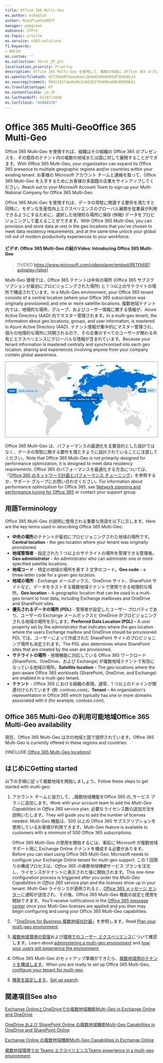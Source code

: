 ```yaml
---
title: Office 365 Multi-Geo
ms.author: mikeplum
author: MikePlumleyMSFT
manager: pamgreen
audience: ITPro
ms.topic: article
ms.service: o365-solutions
f1.keywords:
- NOCSH
ms.custom: ''
ms.collection: Strat_SP_gtc
localization_priority: Priority
description: Office 365 Multi-Geo を使用して、複数の地域に Office 365 のプレゼンスを展開します。
ms.openlocfilehash: d2729eb0f3aea0adc2b9d45d660805df3bdd0c14
ms.sourcegitcommit: 99411927abdb40c2e82d2279489ba60545989bb1
ms.translationtype: HT
ms.contentlocale: ja-JP
ms.lasthandoff: 02/07/2020
ms.locfileid: "41844378"
---
```

# <a name="office-365-multi-geo"></a><span data-ttu-id="5dbb0-103">Office 365 Multi-Geo</span><span class="sxs-lookup"><span data-stu-id="5dbb0-103">Office 365 Multi-Geo</span></span>

<span data-ttu-id="5dbb0-104">Office 365 Multi-Geo を使用すれば、組織はその組織の Office 365 のプレゼンスを、その既存のテナント内の複数の地域または国に対して展開することができます。</span><span class="sxs-lookup"><span data-stu-id="5dbb0-104">With Office 365 Multi-Geo, your organization can expand its Office 365 presence to multiple geographic regions and/or countries within your existing tenant.</span></span> <span data-ttu-id="5dbb0-105">お客様の Microsoft アカウント チームと連絡を取って、Office 365 Multi-Geo を入手するためにお客様の多国籍の企業をサインアップしてください。</span><span class="sxs-lookup"><span data-stu-id="5dbb0-105">Reach out to your Microsoft Account Team to sign up your Multi-National Company for Office 365 Multi-Geo.</span></span>
  
<span data-ttu-id="5dbb0-106">Office 365 Multi-Geo を使用すれば、データの常駐に関連する要件を満たすと同時に、モダンな生産性向上エクスペリエンスのグローバル展開を従業員が利用できるようにするために、選択した地理的な場所に保存 (休眠) データをプロビジョニングして蓄えることができます。</span><span class="sxs-lookup"><span data-stu-id="5dbb0-106">With Office 365 Multi-Geo, you can provision and store data at rest in the geo locations that you've chosen to meet data residency requirements, and at the same time unlock your global roll out of modern productivity experiences to your workforce.</span></span>

#### <a name="video-introducing-office-365-multi-geo"></a><span data-ttu-id="5dbb0-107">ビデオ: Office 365 Multi-Geo の紹介</span><span class="sxs-lookup"><span data-stu-id="5dbb0-107">Video: Introducing Office 365 Multi-Geo</span></span>

> [!VIDEO https://www.microsoft.com/videoplayer/embed/RE1Yk6B?autoplay=false]

<span data-ttu-id="5dbb0-108">Multi-Geo 環境では、Office 365 テナントは中央の場所 (Office 365 サブスクリプションが最初にプロビジョニングされた場所) と 1 つ以上のサテライトの場所で構成されています。</span><span class="sxs-lookup"><span data-stu-id="5dbb0-108">In a Multi-Geo environment, your Office 365 tenant consists of a central location (where your Office 365 subscription was originally provisioned) and one or more satellite locations.</span></span> <span data-ttu-id="5dbb0-109">複数地域テナント内では、地理的な場所、グループ、およびユーザー情報に関する情報が、Azure Active Directory (AAD) 内でマスター管理されます。</span><span class="sxs-lookup"><span data-stu-id="5dbb0-109">In a multi-geo tenant, the information about geo locations, groups, and user information, is mastered in Azure Active Directory (AAD).</span></span> <span data-ttu-id="5dbb0-110">テナント情報が集中的にマスター管理され、個々の地理的な場所に同期されるので、その企業のすべてのユーザーが関わる共有とエクスペリエンスにグローバルな情報が含まれています。</span><span class="sxs-lookup"><span data-stu-id="5dbb0-110">Because your tenant information is mastered centrally and synchronized into each geo location, sharing and experiences involving anyone from your company contain global awareness.</span></span>

![SharePoint 管理センター メニューの複数地域マップのスクリーンショット](media/multi-geo-world-map.png)

<span data-ttu-id="5dbb0-112">Office 365 Multi-Geo は、パフォーマンスの最適化を主要目的とした設計ではなく、データの常駐に関する要件を満たすように設計されていることに注意してください。</span><span class="sxs-lookup"><span data-stu-id="5dbb0-112">Note that Office 365 Multi-Geo is not primarily designed for performance optimization, it is designed to meet data residency requirements.</span></span> <span data-ttu-id="5dbb0-113">Office 365 のパフォーマンスを最適化する方法については、「[Office 365 のネットワーク計画とパフォーマンス チューニング](https://support.office.com/article/e5f1228c-da3c-4654-bf16-d163daee8848)」を参照するか、サポート グループにお問い合わせください。</span><span class="sxs-lookup"><span data-stu-id="5dbb0-113">For information about performance optimization for Office 365, see [Network planning and performance tuning for Office 365](https://support.office.com/article/e5f1228c-da3c-4654-bf16-d163daee8848) or contact your support group.</span></span>

## <a name="terminology"></a><span data-ttu-id="5dbb0-114">用語</span><span class="sxs-lookup"><span data-stu-id="5dbb0-114">Terminology</span></span>

<span data-ttu-id="5dbb0-115">Office 365 Multi-Geo の説明に使用される重要な用語を以下に示します。</span><span class="sxs-lookup"><span data-stu-id="5dbb0-115">Here are the key terms used in describing Office 365 Multi-Geo:</span></span>

- <span data-ttu-id="5dbb0-116">**中央の場所**のテナントが最初にプロビジョニングされた地域の場所です。</span><span class="sxs-lookup"><span data-stu-id="5dbb0-116">**Central location** - the geo location where your tenant was originally provisioned.</span></span>
- <span data-ttu-id="5dbb0-117">**地域管理者** - 指定された 1 つ以上のサテライトの場所を管理できる管理者。</span><span class="sxs-lookup"><span data-stu-id="5dbb0-117">**Geo administrator** - An administrator who can administer one or more specified satellite locations.</span></span>
- <span data-ttu-id="5dbb0-118">**地域コード** - 特定の地域の場所を表す 3 文字のコード。</span><span class="sxs-lookup"><span data-stu-id="5dbb0-118">**Geo code** - a three-letter code for a given geo location.</span></span>
- <span data-ttu-id="5dbb0-119">**地域の場所** - Exchange メールボックス、OneDrive サイト、SharePoint サイトなど、データをホストする複数地域テナントで使用できる地理的な場所。</span><span class="sxs-lookup"><span data-stu-id="5dbb0-119">**Geo location** – A geographic location that can be used in a multi-geo tenant to host data, including Exchange mailboxes and OneDrive and SharePoint sites.</span></span>
- <span data-ttu-id="5dbb0-120">**優先されるデータの場所 (PDL)** - 管理者が設定したユーザー プロパティであり、ユーザーの Exchange メールボックスと OneDrive がプロビジョニングされる地域の場所を示します。</span><span class="sxs-lookup"><span data-stu-id="5dbb0-120">**Preferred Data Location (PDL)** – A user property set by the administrator that indicates where the geo location where the users Exchange mailbox and OneDrive should be provisioned.</span></span> <span data-ttu-id="5dbb0-121">PDL では、ユーザーによって作成された SharePoint サイトのプロビジョニング場所も決定されます。</span><span class="sxs-lookup"><span data-stu-id="5dbb0-121">The PDL also determines where SharePoint sites that are created by the user are provisioned.</span></span>
- <span data-ttu-id="5dbb0-122">**サテライトの場所** - 地理機能に対応している Office 365 ワークロード (SharePoint、OneDrive、および Exchange) が複数地域テナントで有効になっている地域の場所。</span><span class="sxs-lookup"><span data-stu-id="5dbb0-122">**Satellite location** – The geo locations where the geo-aware Office 365 workloads (SharePoint, OneDrive, and Exchange) are enabled in a multi-geo tenant.</span></span>
- <span data-ttu-id="5dbb0-123">**テナント** - Office 365 における組織の表現。通常、1 つ以上のドメインが関連付けられています (例: contoso.com)。</span><span class="sxs-lookup"><span data-stu-id="5dbb0-123">**Tenant** – An organization's representation in Office 365 which typically has one or more domains associated with it (for example, contoso.com).</span></span>

## <a name="office-365-multi-geo-availability"></a><span data-ttu-id="5dbb0-124">Office 365 Multi-Geo の利用可能地域</span><span class="sxs-lookup"><span data-stu-id="5dbb0-124">Office 365 Multi-Geo availability</span></span>

<span data-ttu-id="5dbb0-125">現在、Office 365 Multi-Geo は次の地域と国で提供されています。</span><span class="sxs-lookup"><span data-stu-id="5dbb0-125">Office 365 Multi-Geo is currently offered in these regions and countries:</span></span>

[!INCLUDE [Office 365 Multi-Geo locations](includes/office-365-multi-geo-locations.md)]

## <a name="getting-started"></a><span data-ttu-id="5dbb0-126">はじめに</span><span class="sxs-lookup"><span data-stu-id="5dbb0-126">Getting started</span></span>

<span data-ttu-id="5dbb0-127">以下の手順に従って複数地域を開始しましょう。</span><span class="sxs-lookup"><span data-stu-id="5dbb0-127">Follow these steps to get started with multi-geo:</span></span>

1. <span data-ttu-id="5dbb0-128">アカウント チームと協力して、_複数地域機能をOffice 365 の_サービス プランに追加します。</span><span class="sxs-lookup"><span data-stu-id="5dbb0-128">Work with your account team to add the _Multi-Geo Capabilities in Office 365_ service plan.</span></span> <span data-ttu-id="5dbb0-129">必要なライセンス数の追加方法を説明いたします。</span><span class="sxs-lookup"><span data-stu-id="5dbb0-129">They will guide you to add the number of licenses needed.</span></span> <span data-ttu-id="5dbb0-130">Multi-Geo 機能は、500 以上の Office 365 サブスクリプションを使用しているお客様が利用できます。</span><span class="sxs-lookup"><span data-stu-id="5dbb0-130">Multi-Geo feature is available to customers with a minimum of 500 Office 365 subscriptions.</span></span>

   <span data-ttu-id="5dbb0-131">Office 365 Multi-Geo の使用を開始するには、事前に Microsoft が複数地域サポート用に Exchange Online テナントを構成する必要があります。</span><span class="sxs-lookup"><span data-stu-id="5dbb0-131">Before you can start using Office 365 Multi-Geo, Microsoft needs to configure your Exchange Online tenant for multi-geo support.</span></span> <span data-ttu-id="5dbb0-132">この 1 回限りの構成プロセスは、*Office 365 の複数地域機能*サービス プランを注文し、ライセンスがテナントに表示された後に開始されます。</span><span class="sxs-lookup"><span data-stu-id="5dbb0-132">This one-time configuration process is triggered after you order the *Multi-Geo Capabilities in Office 365* service plan and the licenses show up in your tenant.</span></span> <span data-ttu-id="5dbb0-133">Multi-Geo ライセンスが適用されると、[Office 365 メッセージ センター](https://support.office.com/article/38FB3333-BFCC-4340-A37B-DEDA509C2093)に通知が送信され、その後、Office 365 Multi-Geo 機能の設定と使用を開始できます。</span><span class="sxs-lookup"><span data-stu-id="5dbb0-133">You'll receive notifications in the [Office 365 message center](https://support.office.com/article/38FB3333-BFCC-4340-A37B-DEDA509C2093) once your Multi-Geo licenses are applied and you then may begin configuring and using your Office 365 Multi-Geo capabilities.</span></span>

2. <span data-ttu-id="5dbb0-134">「[OneDrive for Business 複数地域の計画](plan-for-multi-geo.md)」を参照します。</span><span class="sxs-lookup"><span data-stu-id="5dbb0-134">Read [Plan your multi-geo environment](plan-for-multi-geo.md).</span></span>

3. <span data-ttu-id="5dbb0-135">[複数地域環境の管理](administering-a-multi-geo-environment.md)および[環境でのユーザー エクスペリエンス](multi-geo-user-experience.md)について確認します。</span><span class="sxs-lookup"><span data-stu-id="5dbb0-135">Learn about [administering a multi-geo environment](administering-a-multi-geo-environment.md) and [how your users will experience the environment](multi-geo-user-experience.md).</span></span>

4. <span data-ttu-id="5dbb0-136">Office 365 Multi-Geo のセットアップ準備ができたら、[複数地域用のテナントを構成します](multi-geo-tenant-configuration.md)。</span><span class="sxs-lookup"><span data-stu-id="5dbb0-136">When you are ready to set up Office 365 Multi-Geo, [configure your tenant for multi-geo](multi-geo-tenant-configuration.md).</span></span>

5. <span data-ttu-id="5dbb0-137">[検索を設定します](configure-search-for-multi-geo.md)。</span><span class="sxs-lookup"><span data-stu-id="5dbb0-137">[Set up search](configure-search-for-multi-geo.md).</span></span>

## <a name="see-also"></a><span data-ttu-id="5dbb0-138">関連項目</span><span class="sxs-lookup"><span data-stu-id="5dbb0-138">See also</span></span>

[<span data-ttu-id="5dbb0-139">Exchange OnlineとOneDriveでの複数地域機能</span><span class="sxs-lookup"><span data-stu-id="5dbb0-139">Multi-Geo in Exchange Online and OneDrive</span></span>](https://Aka.ms/GoMultiGeo)

[<span data-ttu-id="5dbb0-140">OneDrive および SharePoint Online の複数地域機能</span><span class="sxs-lookup"><span data-stu-id="5dbb0-140">Multi-Geo Capabilities in OneDrive and SharePoint Online</span></span>](https://docs.microsoft.com/office365/enterprise/multi-geo-capabilities-in-onedrive-and-sharepoint-online-in-office-365)

[<span data-ttu-id="5dbb0-141">Exchange Online の複数地域機能</span><span class="sxs-lookup"><span data-stu-id="5dbb0-141">Multi-Geo Capabilities in Exchange Online</span></span>](https://docs.microsoft.com/office365/enterprise/multi-geo-capabilities-in-exchange-online)

[<span data-ttu-id="5dbb0-142">複数地域環境での Teams エクスペリエンス</span><span class="sxs-lookup"><span data-stu-id="5dbb0-142">Teams experience in a multi-geo environment</span></span>](https://docs.microsoft.com/microsoftteams/teams-experience-o365odb-spo-multi-geo)
